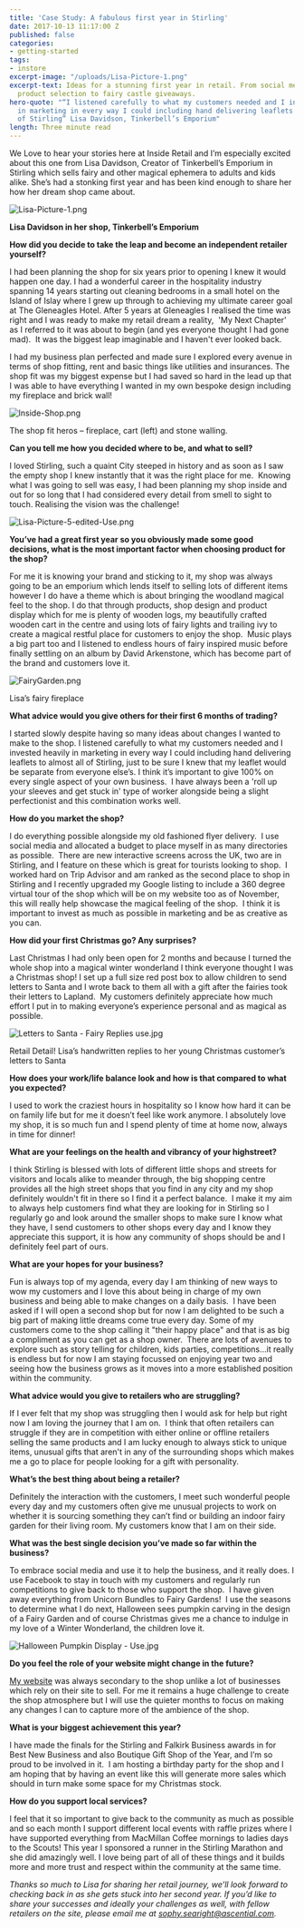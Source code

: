 ```yaml
---
title: 'Case Study: A fabulous first year in Stirling'
date: 2017-10-13 11:17:00 Z
published: false
categories:
- getting-started
tags:
- instore
excerpt-image: "/uploads/Lisa-Picture-1.png"
excerpt-text: Ideas for a stunning first year in retail. From social media to unique
  product selection to fairy castle giveaways.
hero-quote: "“I listened carefully to what my customers needed and I invested heavily
  in marketing in every way I could including hand delivering leaflets to almost all
  of Stirling” Lisa Davidson, Tinkerbell’s Emporium"
length: Three minute read
---
```


We Love to hear your stories here at Inside Retail and I’m especially excited about this one from Lisa Davidson, Creator of Tinkerbell’s Emporium in Stirling which sells fairy and other magical ephemera to adults and kids alike. She’s had a stonking first year and has been kind enough to share her how her dream shop came about.

![Lisa-Picture-1.png](/uploads/Lisa-Picture-1.png)

**Lisa Davidson in her shop, Tinkerbell’s Emporium**

**How did you decide to take the leap and become an independent retailer yourself?**

I had been planning the shop for six years prior to opening I knew it would happen one day. I had a wonderful career in the hospitality industry spanning 14 years starting out cleaning bedrooms in a small hotel on the Island of Islay where I grew up through to achieving my ultimate career goal at The Gleneagles Hotel. After 5 years at Gleneagles I realised the time was right and I was ready to make my retail dream a reality,  'My Next Chapter' as I referred to it was about to begin (and yes everyone thought I had gone mad).  It was the biggest leap imaginable and I haven't ever looked back.

I had my business plan perfected and made sure I explored every avenue in terms of shop fitting, rent and basic things like utilities and insurances. The shop fit was my biggest expense but I had saved so hard in the lead up that I was able to have everything I wanted in my own bespoke design including my fireplace and brick wall!

![Inside-Shop.png](/uploads/Inside-Shop.png)

The shop fit heros – fireplace, cart (left) and stone walling.

**Can you tell me how you decided where to be, and what to sell?**

I loved Stirling, such a quaint City steeped in history and as soon as I saw the empty shop I knew instantly that it was the right place for me.  Knowing what I was going to sell was easy, I had been planning my shop inside and out for so long that I had considered every detail from smell to sight to touch. Realising the vision was the challenge!

![Lisa-Picture-5-edited-Use.png](/uploads/Lisa-Picture-5-edited-Use.png)

**You’ve had a great first year so you obviously made some good decisions, what is the most important factor when choosing product for the shop?**

For me it is knowing your brand and sticking to it, my shop was always going to be an emporium which lends itself to selling lots of different items however I do have a theme which is about bringing the woodland magical feel to the shop. I do that through products, shop design and product display which for me is plenty of wooden logs, my beautifully crafted wooden cart in the centre and using lots of fairy lights and trailing ivy to create a magical restful place for customers to enjoy the shop.  Music plays a big part too and I listened to endless hours of fairy inspired music before finally settling on an album by David Arkenstone, which has become part of the brand and customers love it.

![FairyGarden.png](/uploads/FairyGarden.png)

Lisa’s fairy fireplace

**What advice would you give others for their first 6 months of trading?**

I started slowly despite having so many ideas about changes I wanted to make to the shop.  I listened carefully to what my customers needed and I invested heavily in marketing in every way I could including hand delivering leaflets to almost all of Stirling, just to be sure I knew that my leaflet would be separate from everyone else’s. I think it’s important to give 100% on every single aspect of your own business.  I have always been a 'roll up your sleeves and get stuck in' type of worker alongside being a slight perfectionist and this combination works well.

**How do you market the shop?**

I do everything possible alongside my old fashioned flyer delivery.  I use social media and allocated a budget to place myself in as many directories as possible.  There are new interactive screens across the UK, two are in Stirling, and I feature on these which is great for tourists looking to shop.  I worked hard on Trip Advisor and am ranked as the second place to shop in Stirling and I recently upgraded my Google listing to include a 360 degree virtual tour of the shop which will be on my website too as of November, this will really help showcase the magical feeling of the shop.  I think it is important to invest as much as possible in marketing and be as creative as you can.

**How did your first Christmas go? Any surprises?**

Last Christmas I had only been open for 2 months and because I turned the whole shop into a magical winter wonderland I think everyone thought I was a Christmas shop! I set up a full size red post box to allow children to send letters to Santa and I wrote back to them all with a gift after the fairies took their letters to Lapland.  My customers definitely appreciate how much effort I put in to making everyone’s experience personal and as magical as possible.

![Letters to Santa - Fairy Replies use.jpg](/uploads/Letters%20to%20Santa%20-%20Fairy%20Replies%20use.jpg)

Retail Detail! Lisa’s handwritten replies to her young Christmas customer’s letters to Santa

**How does your work/life balance look and how is that compared to what you expected?**

I used to work the craziest hours in hospitality so I know how hard it can be on family life but for me it doesn’t feel like work anymore. I absolutely love my shop, it is so much fun and I spend plenty of time at home now, always in time for dinner!

**What are your feelings on the health and vibrancy of your highstreet?**

I think Stirling is blessed with lots of different little shops and streets for visitors and locals alike to meander through, the big shopping centre provides all the high street shops that you find in any city and my shop definitely wouldn't fit in there so I find it a perfect balance.  I make it my aim to always help customers find what they are looking for in Stirling so I regularly go and look around the smaller shops to make sure I know what they have, I send customers to other shops every day and I know they appreciate this support, it is how any community of shops should be and I definitely feel part of ours.

**What are your hopes for your business?**

Fun is always top of my agenda, every day I am thinking of new ways to wow my customers and I love this about being in charge of my own business and being able to make changes on a daily basis.  I have been asked if I will open a second shop but for now I am delighted to be such a big part of making little dreams come true every day. Some of my customers come to the shop calling it "their happy place" and that is as big a compliment as you can get as a shop owner.  There are lots of avenues to explore such as story telling for children, kids parties, competitions...it really is endless but for now I am staying focussed on enjoying year two and seeing how the business grows as it moves into a more established position within the community.

**What advice would you give to retailers who are struggling?**

If I ever felt that my shop was struggling then I would ask for help but right now I am loving the journey that I am on.  I think that often retailers can struggle if they are in competition with either online or offline retailers selling the same products and I am lucky enough to always stick to unique items, unusual gifts that aren't in any of the surrounding shops which makes me a go to place for people looking for a gift with personality.

**What’s the best thing about being a retailer?**

Definitely the interaction with the customers, I meet such wonderful people every day and my customers often give me unusual projects to work on whether it is sourcing something they can’t find or building an indoor fairy garden for their living room. My customers know that I am on their side.

**What was the best single decision you’ve made so far within the business?**

To embrace social media and use it to help the business, and it really does. I use Facebook to stay in touch with my customers and regularly run competitions to give back to those who support the shop.  I have given away everything from Unicorn Bundles to Fairy Gardens!  I use the seasons to determine what I do next, Halloween sees pumpkin carving in the design of a Fairy Garden and of course Christmas gives me a chance to indulge in my love of a Winter Wonderland, the children love it.

![Halloween Pumpkin Display - Use.jpg](/uploads/Halloween%20Pumpkin%20Display%20-%20Use.jpg)

**Do you feel the role of your website might change in the future?**

[My website](http://www.tinkerbellsemporium.co.uk/) was always secondary to the shop unlike a lot of businesses which rely on their site to sell. For me it remains a huge challenge to create the shop atmosphere but I will use the quieter months to focus on making any changes I can to capture more of the ambience of the shop.

**What is your biggest achievement this year?**

I have made the finals for the Stirling and Falkirk Business awards in for Best New Business and also Boutique Gift Shop of the Year, and I’m so proud to be involved in it.  I am hosting a birthday party for the shop and I am hoping that by having an event like this will generate more sales which should in turn make some space for my Christmas stock.

**How do you support local services?**

I feel that it so important to give back to the community as much as possible and so each month I support different local events with raffle prizes where I have supported everything from MacMillan Coffee mornings to ladies days to the Scouts! This year I sponsored a runner in the Stirling Marathon and she did amazingly well. I love being part of all of these things and it builds more and more trust and respect within the community at the same time.

*Thanks so much to Lisa for sharing her retail journey, we’ll look forward to checking back in as she gets stuck into her second year. If you’d like to share your successes and ideally your challenges as well, with fellow retailers on the site, please email me at [sophy.searight@ascential.com](sophy.searight@ascential.com).*